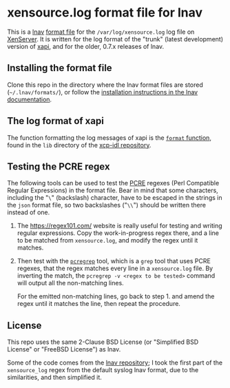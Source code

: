 # xensource.log format file for lnav

This is a [lnav](http://lnav.org/) [format
file](https://github.com/tstack/lnav/blob/v0.7.3/docs/source/formats.rst) for
the `/var/log/xensource.log` log file on [XenServer](http://xenserver.org/). It
is written for the log format of the "trunk" (latest development) version of
[xapi](https://xapi-project.github.io/), and for the older, 0.7.x releases of
lnav.

## Installing the format file

Clone this repo in the directory where the lnav format files are stored
(`~/.lnav/formats/`), or follow the [installation instructions in the lnav
documentation](https://github.com/tstack/lnav/blob/v0.7.3/docs/source/formats.rst#installing-formats).

## The log format of xapi

The function formatting the log messages of xapi is the [`format`
function](https://github.com/xapi-project/xcp-idl/blob/master/lib/debug.ml#L110),
found in the `lib` directory of the [xcp-idl
repository](https://github.com/xapi-project/xcp-idl).

## Testing the PCRE regex

The following tools can be used to test the [PCRE](http://pcre.org/) regexes
(Perl Compatible Regular Expressions) in the format file. Bear in mind that
some characters, including the "`\`" (backslash) character, have to be escaped
in the strings in the `json` format file, so two backslashes ("`\\`") should be
written there instead of one.

1. The <https://regex101.com/> website is really useful for testing and writing
   regular expressions. Copy the work-in-progress regex there, and a line to be
   matched from `xensource.log`, and modify the regex until it matches.

2. Then test with the
   [`pcregrep`](http://www.rexegg.com/pcregrep-pcretest.html) tool, which is a
   `grep` tool that uses PCRE regexes, that the regex matches every line in a
   `xensource.log` file. By inverting the match, the `pcregrep -v <regex to be
   tested>` command will output all the non-matching lines.

   For the emitted non-matching lines, go back to step 1. and amend the regex
   until it matches the line, then repeat the procedure.

## License

This repo uses the same 2-Clause BSD License (or "Simplified BSD License" or "FreeBSD
License") as lnav.

Some of the code comes from the [lnav
repository](https://github.com/tstack/lnav); I took the first part of the
`xensource_log` regex from the default syslog lnav format, due to the
similarities, and then simplified it.
